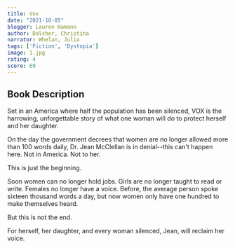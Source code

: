 ```yaml
---
title: Vox
date: "2021-10-05"
blogger: Lauren Hamann
author: Dalcher, Christina
narrator: Whelan, Julia
tags: ['Fiction', 'Dystopia']
image: 1.jpg
rating: 4
score: 69
---
```



## Book Description

Set in an America where half the population has been silenced, VOX is the harrowing, unforgettable story of what one woman will do to protect herself and her daughter.

On the day the government decrees that women are no longer allowed more than 100 words daily, Dr. Jean McClellan is in denial--this can't happen here. Not in America. Not to her.

This is just the beginning.

Soon women can no longer hold jobs. Girls are no longer taught to read or write. Females no longer have a voice. Before, the average person spoke sixteen thousand words a day, but now women only have one hundred to make themselves heard.

But this is not the end.

For herself, her daughter, and every woman silenced, Jean, will reclaim her voice.